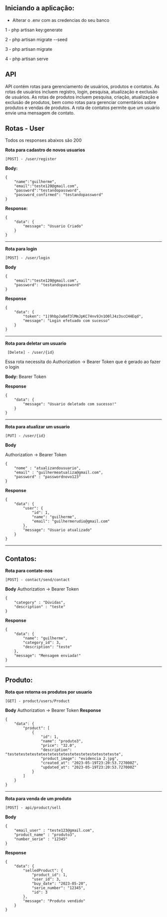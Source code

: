 ## Iniciando a aplicação:
- Alterar o .env com as credencias do seu banco

1 - php artisan key:generate

2 - php artisan migrate --seed

3 - php artisan migrate

4 - php artisan serve

## API
API contém rotas para gerenciamento de usuários, produtos e contatos. As rotas de usuários incluem registro, login, pesquisa, atualização e exclusão de usuários. As rotas de produtos incluem pesquisa, criação, atualização e exclusão de produtos, bem como rotas para gerenciar comentários sobre produtos e vendas de produtos. A rota de contatos permite que um usuário envie uma mensagem de contato.

## Rotas - User 
Todos os responses abaixos são 200

**Rota para cadastro de novos usuarios**
``` 
[POST] - /user/register
```
**Body:**
```
{
    "name":"guilherme",
    "email":"teste120@gmail.com",
    "password":"testandopassword",
    "password_confirmed": "testandopassword"
}
```
**Response:**
```
{
    "data": {
        "message": "Usuario Criado"
    }
}
```
---

**Rota para login**
```
[POST] - /user/login
```
**Body**
```
{
    "email":"teste120@gmail.com",
    "password": "testandopassword"
}
```
**Response**
```
{
    "data": {
        "token": "1|9hbpJa6mT3lMmJpKC74nv9Jn1O0lJ4z3scCH4Eqd",
        "message": "Login efetuado com sucesso"
    }
}
```
---

**Rota para deletar um usuario**
```
 [Delete] - /user/{id}
```

Essa rota necessita do Authorization -> Bearer Token que é gerado ao fazer o login

**Body:** Bearer Token

**Response**
```
{
    "data": {
        "message": "Usuario deletado com sucesso!"
    }
}
```
--- 

**Rota para atualizar um usuario**
```
[PUT] - /user/{id}
```
**Body** 

Authorization -> Bearer Token 
```
{
    "nome" : "atualizandousuario",
    "email" : "guilhermeatualiza@gmail.com",
    "password" : "passwordnovo123"
}
```
**Response**
```
{
    "data": {
        "user": {
            "id": 1,
            "name": "guilherme",
            "email": "guilhermerudio@gmail.com"
        },
        "message": "Usuario atualizado"
    }
}
```
---

## Contatos:
**Rota para contate-nos**
```
[POST] - contact/send/contact
```
**Body**
Authorization -> Bearer Token
```
{
    "category" : "Dúvidas",
    "description" : "teste"
}
```

**Response**
```
{
    "data": {
        "name": "guilherme",
        "category_id": 3,
        "description": "teste"
    },
    "message": "Mensagem enviada!"
}
```
---
## Produto:
**Rota que retorna os produtos por usuario**
```
[GET] - product/users/Product
```
**Body**
Authorization -> Bearer Token
**Response**
```
{
    "data": {
        "product": [
            {
                "id": 1,
                "name": "produto3",
                "price": "32.0",
                "description": "testetestetestetestetestetestetestetestetesteteste",
                "product_image": "evidencia 2.jpg",
                "created_at": "2023-05-19T23:20:53.727000Z",
                "updated_at": "2023-05-19T23:20:53.727000Z"
            }
        ]
    }
}
```
---
**Rota para venda de um produto**
```
[POST] - api/product/sell
```
**Body**
```
{
    "email_user" : "teste123@gmail.com", 
    "product_name" : "produto3",
    "number_serie" : "12345"
}
```
**Response**
```
{
    "data": {
        "selledProduct": {
            "product_id": 1,
            "user_id": 3,
            "buy_date": "2023-05-20",
            "serie_number": "12345",
            "id": 3
        },
        "message": "Produto vendido"
    }
}
```


